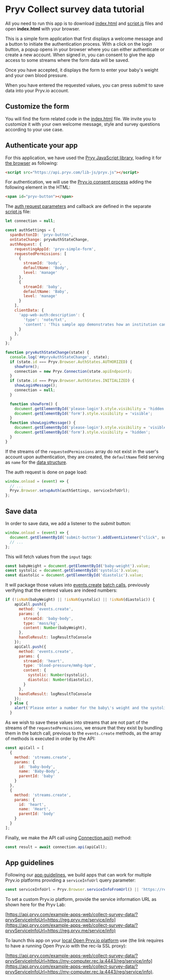
# Pryv Collect survey data tutorial

All you need to run this app is to download [index.html](index.html) and [script.js](script.js) files and open **index.html** with your browser.

This is a simple form application that first displays a welcome message and a button to initiate the authentication process. With a click on the login button, a popup opens in your browser where you can either authenticate or create a new account. When signed in, you can consent to give the app access to some streams where the form data will be saved.

Once you have accepted, it displays the form to enter your baby's weight and your own blood pressure.

When you have entered the requested values, you can press *submit* to save data into your Pryv.io account.

## Customize the form

You will find the form related code in the [index.html](index.html) file. We invite you to customize it with your own welcome message, style and survey questions according to your use case.

## Authenticate your app

For this application, we have used the [Pryv JavaScript library](), loading it for [the browser](https://github.com/pryv/lib-js#browser) as following:

```html
<script src="https://api.pryv.com/lib-js/pryv.js"></script>
```

For authentication, we will use the [Pryv.io consent process](https://github.com/pryv/lib-js#within-a-webpage-with-a-login-button) adding the following element in the HTML:

```html
<span id="pryv-button"></span>
```

The [auth request parameters](https://api.pryv.com/reference/#auth-request) and callback are defined in the separate [script.js](script.js) file:

```javascript
let connection = null;

const authSettings = {
  spanButtonID: 'pryv-button', 
  onStateChange: pryvAuthStateChange, 
  authRequest: { 
    requestingAppId: 'pryv-simple-form', 
    requestedPermissions: [ 
      {
        streamId: 'body',
        defaultName: 'Body',
        level: 'manage' 
      },
      {
        streamId: 'baby',
        defaultName: 'Baby',
        level: 'manage'
      }
    ],
    clientData: {
      'app-web-auth:description': {
        'type': 'note/txt',
        'content': 'This sample app demonstrates how an institution can track the weight of a newborn baby alongside with the mother\'s blood pressure to prevent hypertension.'
      }
    },
  }
};

function pryvAuthStateChange(state) {
  console.log('##pryvAuthStateChange', state);
  if (state.id === Pryv.Browser.AuthStates.AUTHORIZED) {
    showForm();
    connection = new Pryv.Connection(state.apiEndpoint);
  }
  if (state.id === Pryv.Browser.AuthStates.INITIALIZED) {
    showLoginMessage();
    connection = null;
  }

  function showForm() {
    document.getElementById('please-login').style.visibility = 'hidden';
    document.getElementById('form').style.visibility = 'visible';
  }
  function showLoginMessage() {
    document.getElementById('please-login').style.visibility = 'visible';
    document.getElementById('form').style.visibility = 'hidden';
  }
}
```

If the streams of the `requestedPermissions` array do not exist in the user's account upon authentication, they are created, the `defaultName` field serving as `name` for the [data structure](https://api.pryv.com/reference/#stream).

The auth request is done on page load:

```javascript
window.onload = (event) => {
  // ...
  Pryv.Browser.setupAuth(authSettings, serviceInfoUrl);
};
```

## Save data

In order to save data, we add a listener to the *submit* button:

```javascript
window.onload = (event) => {
  document.getElementById('submit-button').addEventListener("click", submitForm);
  // ...
};
```

This will fetch values from the `input` tags:

```javascript
const babyWeight = document.getElementById('baby-weight').value;
const systolic = document.getElementById('systolic').value;
const diastolic = document.getElementById('diastolic').value;
```

It will package those values into [events.create](https://api.pryv.com/reference/#create-event) [batch calls](https://api.pryv.com/reference/#call-batch), previously verifying that the entered values are indeed numbers:

```javascript
if (!isNaN(babyWeight) || !isNaN(systolic) || !isNaN(diastolic)) {
    apiCall.push({
      method: 'events.create',
      params: {
        streamId: 'baby-body',
        type: 'mass/kg',
        content: Number(babyWeight),
      },
      handleResult: logResultToConsole 
    });
    apiCall.push({
      method: 'events.create',
      params: {
        streamId: 'heart',
        type: 'blood-pressure/mmhg-bpm',
        content: {
          systolic: Number(systolic),
          diastolic: Number(diastolic),
        }
      },
      handleResult: logResultToConsole
    });
  } else {
    alert('Please enter a number for the baby\'s weight and the systolic / diastolic values.');
  }
```

As we wish to save these values into streams that are not part of the streams of the `requestedPermissions`, we ensure that they exist by bundling them in the batch call, previous to the `events.create` methods, as the array of methods is executed in order by the API:

```javascript
const apiCall = [
  {
    method: 'streams.create',
    params: {
      id: 'baby-body',
      name: 'Baby-Body',
      parentId: 'baby'
    }
  },
  {
    method: 'streams.create',
    params: {
      id: 'heart',
      name: 'Heart',
      parentId: 'body'
    }
  }
];
```

Finally, we make the API call using [Connection.api()](https://github.com/pryv/lib-js#api-calls) method:

```javascript
const result = await connection.api(apiCall);
```

## App guidelines

Following our [app guidelines](https://api.pryv.com/guides/app-guidelines/), we build apps that can work for multiple Pryv.io platforms providing a `serviceInfoUrl` query parameter:

```javascript
const serviceInfoUrl = Pryv.Browser.serviceInfoFromUrl() || 'https://reg.pryv.me/service/info';
```

To set a custom Pryv.io platform, provide the service information URL as shown here for the Pryv Lab:

[https://api.pryv.com/example-apps-web/collect-survey-data/?pryvServiceInfoUrl=https://reg.pryv.me/service/info](https://api.pryv.com/example-apps-web/collect-survey-data/?pryvServiceInfoUrl=https://reg.pryv.me/service/info)

 To launch this app on your [local Open Pryv.io platform](https://github.com/pryv/open-pryv.io#development) use (the link requires to have a running Open Pryv.io with the rec-la SSL proxy):

[https://api.pryv.com/example-apps-web/collect-survey-data/?pryvServiceInfoUrl=https://my-computer.rec.la:4443/reg/service/info](https://api.pryv.com/example-apps-web/collect-survey-data/?pryvServiceInfoUrl=https://my-computer.rec.la:4443/reg/service/info).